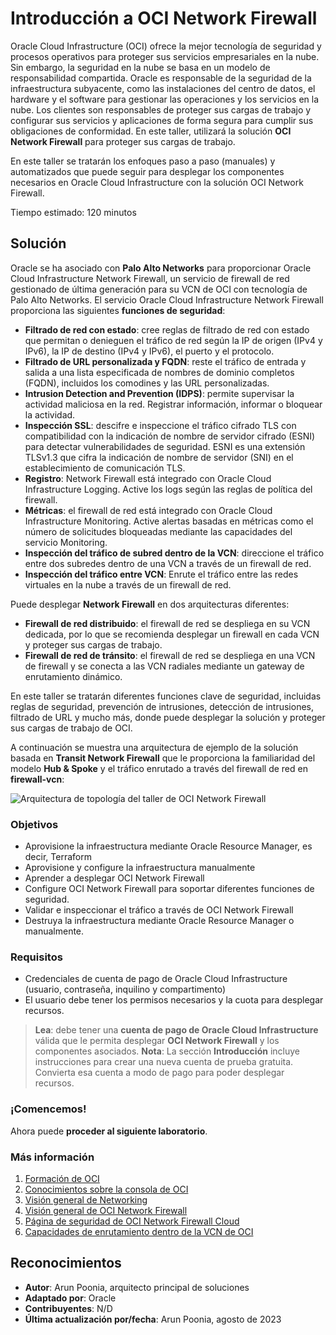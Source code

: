 # Introducción a OCI Network Firewall

Oracle Cloud Infrastructure (OCI) ofrece la mejor tecnología de seguridad y procesos operativos para proteger sus servicios empresariales en la nube. Sin embargo, la seguridad en la nube se basa en un modelo de responsabilidad compartida. Oracle es responsable de la seguridad de la infraestructura subyacente, como las instalaciones del centro de datos, el hardware y el software para gestionar las operaciones y los servicios en la nube. Los clientes son responsables de proteger sus cargas de trabajo y configurar sus servicios y aplicaciones de forma segura para cumplir sus obligaciones de conformidad. En este taller, utilizará la solución **OCI Network Firewall** para proteger sus cargas de trabajo.

En este taller se tratarán los enfoques paso a paso (manuales) y automatizados que puede seguir para desplegar los componentes necesarios en Oracle Cloud Infrastructure con la solución OCI Network Firewall.

Tiempo estimado: 120 minutos

## Solución

Oracle se ha asociado con **Palo Alto Networks** para proporcionar Oracle Cloud Infrastructure Network Firewall, un servicio de firewall de red gestionado de última generación para su VCN de OCI con tecnología de Palo Alto Networks. El servicio Oracle Cloud Infrastructure Network Firewall proporciona las siguientes **funciones de seguridad**:

*   **Filtrado de red con estado**: cree reglas de filtrado de red con estado que permitan o denieguen el tráfico de red según la IP de origen (IPv4 y IPv6), la IP de destino (IPv4 y IPv6), el puerto y el protocolo.
*   **Filtrado de URL personalizada y FQDN**: reste el tráfico de entrada y salida a una lista especificada de nombres de dominio completos (FQDN), incluidos los comodines y las URL personalizadas.
*   **Intrusion Detection and Prevention (IDPS)**: permite supervisar la actividad maliciosa en la red. Registrar información, informar o bloquear la actividad.
*   **Inspección SSL**: descifre e inspeccione el tráfico cifrado TLS con compatibilidad con la indicación de nombre de servidor cifrado (ESNI) para detectar vulnerabilidades de seguridad. ESNI es una extensión TLSv1.3 que cifra la indicación de nombre de servidor (SNI) en el establecimiento de comunicación TLS.
*   **Registro**: Network Firewall está integrado con Oracle Cloud Infrastructure Logging. Active los logs según las reglas de política del firewall.
*   **Métricas**: el firewall de red está integrado con Oracle Cloud Infrastructure Monitoring. Active alertas basadas en métricas como el número de solicitudes bloqueadas mediante las capacidades del servicio Monitoring.
*   **Inspección del tráfico de subred dentro de la VCN**: direccione el tráfico entre dos subredes dentro de una VCN a través de un firewall de red.
*   **Inspección del tráfico entre VCN**: Enrute el tráfico entre las redes virtuales en la nube a través de un firewall de red.

Puede desplegar **Network Firewall** en dos arquitecturas diferentes:

*   **Firewall de red distribuido**: el firewall de red se despliega en su VCN dedicada, por lo que se recomienda desplegar un firewall en cada VCN y proteger sus cargas de trabajo.
*   **Firewall de red de tránsito**: el firewall de red se despliega en una VCN de firewall y se conecta a las VCN radiales mediante un gateway de enrutamiento dinámico.

En este taller se tratarán diferentes funciones clave de seguridad, incluidas reglas de seguridad, prevención de intrusiones, detección de intrusiones, filtrado de URL y mucho más, donde puede desplegar la solución y proteger sus cargas de trabajo de OCI.

A continuación se muestra una arquitectura de ejemplo de la solución basada en **Transit Network Firewall** que le proporciona la familiaridad del modelo **Hub & Spoke** y el tráfico enrutado a través del firewall de red en **firewall-vcn**:

![Arquitectura de topología del taller de OCI Network Firewall](../common/images/arch.png " ")

### Objetivos

*   Aprovisione la infraestructura mediante Oracle Resource Manager, es decir, Terraform
*   Aprovisione y configure la infraestructura manualmente
*   Aprender a desplegar OCI Network Firewall
*   Configure OCI Network Firewall para soportar diferentes funciones de seguridad.
*   Validar e inspeccionar el tráfico a través de OCI Network Firewall
*   Destruya la infraestructura mediante Oracle Resource Manager o manualmente.

### Requisitos

*   Credenciales de cuenta de pago de Oracle Cloud Infrastructure (usuario, contraseña, inquilino y compartimento)
*   El usuario debe tener los permisos necesarios y la cuota para desplegar recursos.

> **Lea**: debe tener una **cuenta de pago de Oracle Cloud Infrastructure** válida que le permita desplegar **OCI Network Firewall** y los componentes asociados. **Nota**: La sección **Introducción** incluye instrucciones para crear una nueva cuenta de prueba gratuita. Convierta esa cuenta a modo de pago para poder desplegar recursos.

### ¡Comencemos!

Ahora puede **proceder al siguiente laboratorio**.

### Más información

1.  [Formación de OCI](https://www.oracle.com/cloud/iaas/training/)
2.  [Conocimientos sobre la consola de OCI](https://docs.us-phoenix-1.oraclecloud.com/Content/GSG/Concepts/console.htm)
3.  [Visión general de Networking](https://docs.us-phoenix-1.oraclecloud.com/Content/Network/Concepts/overview.htm)
4.  [Visión general de OCI Network Firewall](https://docs.oracle.com/en-us/iaas/Content/network-firewall/overview.htm)
5.  [Página de seguridad de OCI Network Firewall Cloud](https://www.oracle.com/security/cloud-security/network-firewall/)
6.  [Capacidades de enrutamiento dentro de la VCN de OCI](https://docs.oracle.com/en-us/iaas/Content/Network/Tasks/managingroutetables.htm)

## Reconocimientos

*   **Autor**: Arun Poonia, arquitecto principal de soluciones
*   **Adaptado por**: Oracle
*   **Contribuyentes**: N/D
*   **Última actualización por/fecha**: Arun Poonia, agosto de 2023